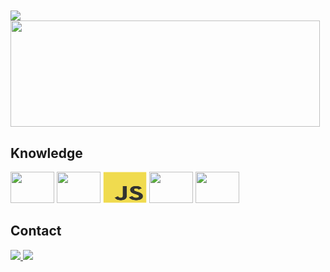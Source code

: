 <div>
 <a href="https://github.com/lorenzotsouza/github-readme-stats">
  <img align="center" src="https://github-readme-stats.vercel.app/api?username=lorenzotsouza&show_icons=true&count_private=true&theme=dracula" />
</a>
<a href="https://github.com/lorenzotsouza/github-readme-stats">
  <img align="center" width="495" height="170" src="https://github-readme-stats.vercel.app/api/top-langs/?username=lorenzotsouza&layout=compact&theme=dracula">
</a> 
</div>
 
## Knowledge
<img src="https://cdn.jsdelivr.net/gh/devicons/devicon/icons/html5/html5-original.svg" width="70" height="50" style="max-width:100%;"></img>
<img src="https://cdn.jsdelivr.net/gh/devicons/devicon/icons/css3/css3-original.svg" width="70" height="50" style="max-width:100%;"></img>
<img src="https://github.com/devicons/devicon/blob/master/icons/javascript/javascript-original.svg" width="70" height="50" style="max-width:100%;"></img>
<img src="https://cdn.jsdelivr.net/gh/devicons/devicon/icons/git/git-original.svg" width="70" height="50" style="max-width:100%;"></img>
<img src="https://cdn.jsdelivr.net/gh/devicons/devicon/icons/python/python-original.svg" width="70" height="50" style="max-width:100%;"></img>

## Contact
<a href="https://www.linkedin.com/in/lorenzotsouza/">
<img href="https://www.linkedin.com/in/lorenzotsouza/" src="https://img.shields.io/badge/LinkedIn-0077B5?style=for-the-badge&logo=linkedin&logoColor=white" style="max-width:100%;"></img>
</a>
<a href="mailto:lorenzo.souza7@gmail.com">
<img src="https://img.shields.io/badge/Gmail-D14836?style=for-the-badge&logo=gmail&logoColor=white" style="max-width:100%;"></img>
</a>

